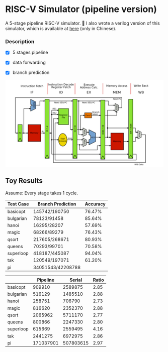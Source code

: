# RISC-V Simulator (pipeline version)

A 5-stage pipeline RISC-V simulator. :hugs: I also wrote a verilog version of this simulator, which is available at [here](https://github.com/CWHer/Arch_labs/tree/main/lab6) (only in Chinese).

### Description

- [x] 5 stages pipeline

- [x] data forwarding

- [x] branch prediction

![](assets/pipeline.png)



## Toy Results

Assume: Every stage takes 1 cycle.

| Test Case | Branch Prediction | Accuracy |
| --------- | ----------------- | -------- |
| basicopt  | 145742/190750     | 76.47%   |
| bulgarian | 78123/91458       | 85.64%   |
| hanoi     | 16295/28207       | 57.69%   |
| magic     | 68266/89279       | 76.43%   |
| qsort     | 217605/268671     | 80.93%   |
| queens    | 70293/99701       | 70.58%   |
| superloop | 418187/445087     | 94.04%   |
| tak       | 120549/197071     | 61.20%   |
| pi        | 34051543/42208788 | 

|           | Pipeline  | Serial    | Ratio |
| --------- | --------- | --------- | ----- |
| basicopt  | 909910    | 2589875   | 2.85  |
| bulgarian | 516129    | 1485510   | 2.88  |
| hanoi     | 258751    | 706790    | 2.73  |
| magic     | 816620    | 2352370   | 2.88  |
| qsort     | 2065962   | 5711170   | 2.77  |
| queens    | 800866    | 2247330   | 2.80  |
| superloop | 615669    | 2559495   | 4.16  |
| tak       | 2441275   | 6972975   | 2.86  |
| pi        | 171037901 | 507803615 | 2.97  |
